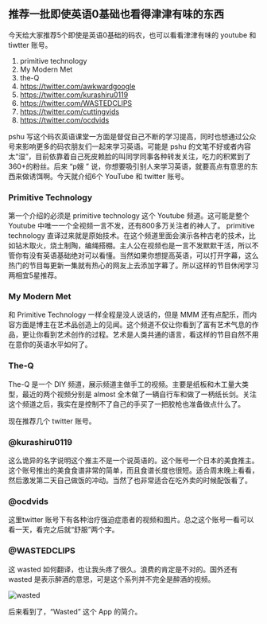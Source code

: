 推荐一批即使英语0基础也看得津津有味的东西
---

今天给大家推荐5个即使是英语0基础的码农，也可以看看津津有味的 youtube 和 tiwtter 账号。

1. primitive technology
2. My Modern Met
3. the-Q
4. https://twitter.com/awkwardgoogle
5. https://twitter.com/kurashiru0119
6. https://twitter.com/WASTEDCLlPS
7. https://twitter.com/cuttingvids
8. https://twitter.com/ocdvids

pshu 写这个码农英语课堂一方面是督促自己不断的学习提高，同时也想通过公众号来影响更多的码农朋友们一起来学习英语。可能是 pshu 的文笔不好或者内容太“湿”，目前依靠着自己死皮赖脸的叫同学同事各种转发关注，吃力的积累到了360+的粉丝。后来 “p嫂 ” 说，你想要吸引别人来学习英语，就要高点有意思的东西来做诱饵啊。今天就介绍6个 YouTube 和 twitter 账号。

###  Primitive Technology
第一个介绍的必须是 primitive technology 这个 Youtube 频道。这可能是整个 Youtube 中唯一一个全视频一言不发，还有800多万关注者的神人了。 primitive technology 直译过来就是原始技术。在这个频道里面会演示各种古老的技术，比如钻木取火，烧土制陶，编绳搭棚。主人公在视频也是一言不发默默干活，所以不管你有没有英语基础绝对可以看懂。当然如果你想提高英语，可以打开字幕，这么热门的节目每更新一集就有热心的网友上去添加字幕了。所以这样的节目休闲学习两相宜5星推荐。

### My Modern Met

和 Primitive Technology 一样全程是没人说话的，但是 MMM 还有点配乐，而内容方面是博主在艺术品创造上的见闻。这个频道不仅让你看到了富有艺术气息的作品，更让你看到艺术创作的过程。艺术是人类共通的语言，看这样的节目自然不用在意你的英语水平如何了。


### The-Q

The-Q 是一个 DIY 频道，展示频道主做手工的视频。主要是纸板和木工量大类型，最近的两个视频分别是 almost 全木做了一辆自行车和做了一柄纸长剑。关注这个频道之后，我实在是控制不了自己的手买了一把胶枪也准备做点什么了。

现在推荐几个 twitter 账号。

### @kurashiru0119
这么诡异的名字说明这个推主不是一个说英语的。这个账号一个日本的美食推主。这个账号推出的美食食谱非常的简单，而且食谱长度也很短。适合周末晚上看看，然后激发第二天自己做饭的冲动。当然了也非常适合在吃外卖的时候配饭看了。

### @ocdvids

这里twitter 账号下有各种治疗强迫症患者的视频和图片。总之这个账号一看可以看一天，看完之后就“舒服”两个字。

### @WASTEDCLlPS

这 wasted 如何翻译，也让我头疼了很久。浪费的肯定是不对的。国外还有 wasted 是表示醉酒的意思，可是这个系列并不完全是醉酒的视频。

![wasted](http://cdn2.51ulong.com/18-10-29/2944986.jpg)

后来看到了，“Wasted” 这个 App 的简介。
<!--stackedit_data:
eyJoaXN0b3J5IjpbLTExMzU5ODE0NDAsMTQ0NzQyODI1Nyw2Mj
Y1MDAzOSwyMDM2ODI4NDgxLDEyODc4MjA4MDgsLTIxMzE2OTUw
MDcsLTE2NTY1OTg2NTIsLTE1ODE1NTQzODksLTc2ODQzMzk2OC
w2MzU2MjkwLC0xMzM0MzAzMjcsMjE0NDU2NTQ3NywxMzAxMjgw
MTgzLC0xMDkyMDE4OTkwLC0xMTU3NjIxMTkxLC0xNjcyMTk4MD
UzLDE5NDM2MjAyNCwtMTIyMjIzMDEyOSwtMzk0NDM5ODcwLDIw
Mjk4MTg2MzRdfQ==
-->
